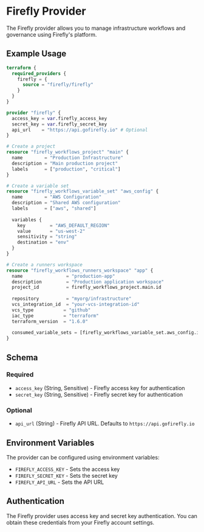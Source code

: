 # Firefly Provider

The Firefly provider allows you to manage infrastructure workflows and governance using Firefly's platform.

## Example Usage

```terraform
terraform {
  required_providers {
    firefly = {
      source = "firefly/firefly"
    }
  }
}

provider "firefly" {
  access_key = var.firefly_access_key
  secret_key = var.firefly_secret_key
  api_url    = "https://api.gofirefly.io" # Optional
}

# Create a project
resource "firefly_workflows_project" "main" {
  name        = "Production Infrastructure"
  description = "Main production project"
  labels      = ["production", "critical"]
}

# Create a variable set
resource "firefly_workflows_variable_set" "aws_config" {
  name        = "AWS Configuration"
  description = "Shared AWS configuration"
  labels      = ["aws", "shared"]
  
  variables {
    key         = "AWS_DEFAULT_REGION"
    value       = "us-west-2"
    sensitivity = "string"
    destination = "env"
  }
}

# Create a runners workspace
resource "firefly_workflows_runners_workspace" "app" {
  name                = "production-app"
  description         = "Production application workspace"
  project_id          = firefly_workflows_project.main.id
  
  repository          = "myorg/infrastructure"
  vcs_integration_id  = "your-vcs-integration-id"
  vcs_type           = "github"
  iac_type           = "terraform"
  terraform_version  = "1.6.0"
  
  consumed_variable_sets = [firefly_workflows_variable_set.aws_config.id]
}
```

## Schema

### Required

- `access_key` (String, Sensitive) - Firefly access key for authentication
- `secret_key` (String, Sensitive) - Firefly secret key for authentication

### Optional

- `api_url` (String) - Firefly API URL. Defaults to `https://api.gofirefly.io`

## Environment Variables

The provider can be configured using environment variables:

- `FIREFLY_ACCESS_KEY` - Sets the access key
- `FIREFLY_SECRET_KEY` - Sets the secret key  
- `FIREFLY_API_URL` - Sets the API URL

## Authentication

The Firefly provider uses access key and secret key authentication. You can obtain these credentials from your Firefly account settings.